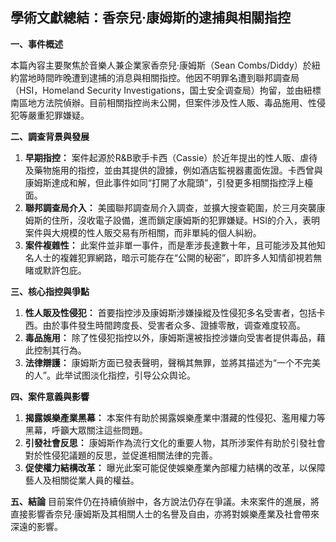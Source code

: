## 學術文獻總結：香奈兒·康姆斯的逮捕與相關指控

**一、事件概述**

本篇內容主要聚焦於音樂人兼企業家香奈兒·康姆斯（Sean Combs/Diddy）於紐約當地時間昨晚遭到逮捕的消息與相關指控。他因不明罪名遭到聯邦調查局（HSI，Homeland Security Investigations，国土安全调查局）拘留，並由紐標南區地方法院偵辦。目前相關指控尚未公開，但案件涉及性人販、毒品施用、性侵犯等嚴重犯罪嫌疑。

**二、調查背景與發展**

1.  **早期指控：** 案件起源於R&B歌手卡西（Cassie）於近年提出的性人販、虐待及藥物施用的指控，並由其提供的證據，例如酒店監視器畫面佐證。卡西曾與康姆斯達成和解，但此事件如同“打開了水龍頭”，引發更多相關指控浮上檯面。
2.  **聯邦調查局介入：** 美國聯邦調查局介入調查，並擴大搜查範圍，於三月突襲康姆斯的住所，沒收電子設備，進而鎖定康姆斯的犯罪嫌疑。HSI的介入，表明案件與大規模的性人販交易有所相關，而非單純的個人糾紛。
3.  **案件複雜性：** 此案件並非單一事件，而是牽涉長達數十年，且可能涉及其他知名人士的複雜犯罪網路，暗示可能存在“公開的秘密”，即許多人知情卻視若無睹或默許包庇。

**三、核心指控與爭點**

1.  **性人販及性侵犯：** 首要指控涉及康姆斯涉嫌操縱及性侵犯多名受害者，包括卡西。由於事件發生時間跨度長、受害者众多、證據零散，调查难度较高。
2.  **毒品施用：** 除了性侵犯指控以外，康姆斯還被指控涉嫌向受害者提供毒品，藉此控制其行為。
3.  **法律辯護：** 康姆斯方面已發表聲明，聲稱其無罪，並將其描述为“一个不完美的人”。此举试图淡化指控，引导公众舆论。

**四、案件意義與影響**

1.  **揭露娛樂產業黑幕：** 本案件有助於揭露娛樂產業中潛藏的性侵犯、濫用權力等黑幕，呼籲大眾關注這些問題。
2.  **引發社會反思：** 康姆斯作為流行文化的重要人物，其所涉案件有助於引發社會對於性侵犯議題的反思，並促進相關法律的完善。
3.  **促使權力結構改革：** 曝光此案可能促使娛樂產業內部權力結構的改革，以保障藝人及相關從業人員的權益。

**五、結論**
目前案件仍在持續偵辦中，各方說法仍存在爭議。未來案件的進展，將直接影響香奈兒·康姆斯及其相關人士的名譽及自由，亦將對娛樂產業及社會帶來深遠的影響。